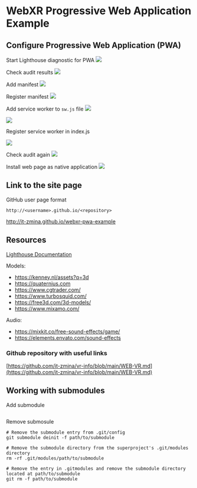 # WebXR Progressive Web Application Example

## Configure Progressive Web Application (PWA)

Start Lighthouse diagnostic for PWA 
![](info/diagnostic.png)

Check audit results
![](info/diagnostic_results.png)

Add manifest
![](info/manifext.json.png)

Register manifest
![](info/inidex.html.png)

Add service worker to `sw.js` file
![](info/service_worker_1.png)

![](info/service_worker_2.png)

Register service worker in index.js

![](info/index.js.png)

Check audit again
![](info/successful_audit.png)

Install web page as native application
![](info/installable_button.png)



## Link to the site page
GitHub user page format
```
http://<username>.github.io/<repository>
```
http://it-zmina.github.io/webxr-pwa-example


## Resources


[Lighthouse Documentation](https://developer.chrome.com/docs/lighthouse/overview/)

Models:
- https://kenney.nl/assets?q=3d
- https://quaternius.com
- https://www.cgtrader.com/
- https://www.turbosquid.com/
- https://free3d.com/3d-models/
- https://www.mixamo.com/

Audio:
- https://mixkit.co/free-sound-effects/game/
- https://elements.envato.com/sound-effects

### Github repository with useful links

[https://github.com/it-zmina/vr-info/blob/main/WEB-VR.md](https://github.com/it-zmina/vr-info/blob/main/WEB-VR.md)

## Working with submodules

Add submodule

```aidl

```

Remove submosule
```aidl
# Remove the submodule entry from .git/config
git submodule deinit -f path/to/submodule

# Remove the submodule directory from the superproject's .git/modules directory
rm -rf .git/modules/path/to/submodule

# Remove the entry in .gitmodules and remove the submodule directory located at path/to/submodule
git rm -f path/to/submodule
```